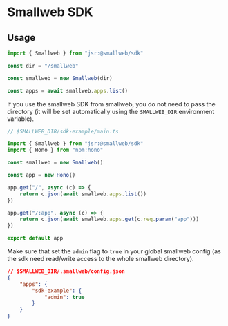 # Smallweb SDK

## Usage

```ts
import { Smallweb } from "jsr:@smallweb/sdk"

const dir = "/smallweb"

const smallweb = new Smallweb(dir)

const apps = await smallweb.apps.list()
```

If you use the smallweb SDK from smallweb, you do not need to pass the directory (it will be set automatically using the `SMALLWEB_DIR` environment variable).

```ts
// $SMALLWEB_DIR/sdk-example/main.ts

import { Smallweb } from "jsr:@smallweb/sdk"
import { Hono } from "npm:hono"

const smallweb = new Smallweb()

const app = new Hono()

app.get("/", async (c) => {
    return c.json(await smallweb.apps.list())
})

app.get("/:app", async (c) => {
    return c.json(await smallweb.apps.get(c.req.param("app")))
})

export default app
```

Make sure that set the `admin` flag to `true` in your global smallweb config (as the sdk need read/write access to the whole smallweb directory).

```json
// $SMALLWEB_DIR/.smallweb/config.json
{
    "apps": {
        "sdk-example": {
            "admin": true
        }
    }
}
```
